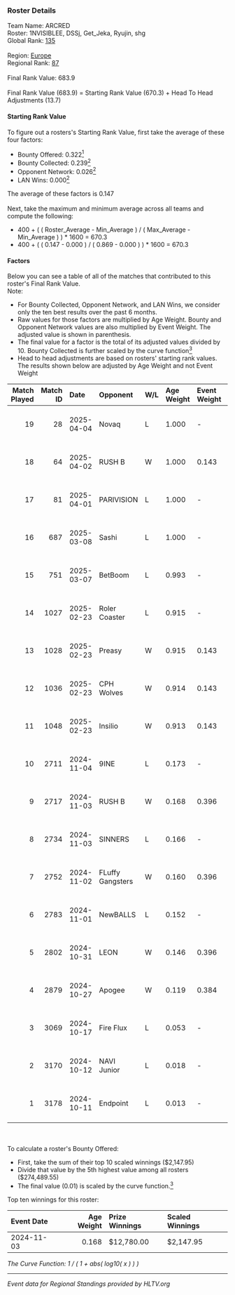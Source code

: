 ### Roster Details<br />
Team Name: ARCRED<br />
Roster: 1NVISIBLEE, DSSj, Get_Jeka, Ryujin, shg<br />
Global Rank: [135](../../standings_global_2025_04_07.md)<br />
<br />
Region: [Europe]( ../../standings_europe_2025_04_07.md)<br />
Regional Rank: [87]( ../../standings_europe_2025_04_07.md)<br />
<br />
Final Rank Value:  683.9<br />
<br />
Final Rank Value (683.9) = Starting Rank Value (670.3) + Head To Head Adjustments (13.7)<br />

#### Starting Rank Value<br />
To figure out a rosters's Starting Rank Value, first take the average of these four factors:<br />
- Bounty Offered: 0.322[<sup>1</sup>](#table2)
- Bounty Collected: 0.239[<sup>2</sup>](#table1)
- Opponent Network: 0.026[<sup>2</sup>](#table1)
- LAN Wins: 0.000[<sup>2</sup>](#table1)

The average of these factors is 0.147<br />
<br />
Next, take the maximum and minimum average across all teams and compute the following:<br />
- 400 + ( ( Roster_Average - Min_Average ) / ( Max_Average - Min_Average ) ) * 1600 = 670.3
- 400 + ( ( 0.147 - 0.000 ) / ( 0.869 - 0.000 ) ) * 1600 = 670.3


#### Factors<br />
Below you can see a table of all of the matches that contributed to this roster's Final Rank Value.<br />
Note:<br />

- For Bounty Collected, Opponent Network, and LAN Wins, we consider only the ten best results over the past 6 months.
- Raw values for those factors are multiplied by Age Weight. Bounty and Opponent Network values are also multiplied by Event Weight. The adjusted value is shown in parenthesis.
- The final value for a factor is the total of its adjusted values divided by 10. Bounty Collected is further scaled by the curve function[<sup>3</sup>](#curveFunction)
- Head to head adjustments are based on rosters' starting rank values. The results shown below are adjusted by Age Weight and not Event Weight
<span id="table1"></span><br />


| Match Played | Match ID | Date       | Opponent         | W/L | Age Weight | Event Weight | Bounty Collected | Opponent Network | LAN Wins  | H2H Adj. | Roster                                  |
| -: | -: | :- | :- | :- | :- | :- | :- | :- | :- | -: | :- |
|           19 |       28 | 2025-04-04 | Novaq            | L   | 1.000      | -            | -                | -                | -         |   -11.86 | 1NVISIBLEE, DSSj, Get_Jeka, Ryujin, shg |
|           18 |       64 | 2025-04-02 | RUSH B           | W   | 1.000      | 0.143        | 0.024 (0.003)    | 0.535 (0.076)    | 0 (0.000) |    21.29 | 1NVISIBLEE, DSSj, Get_Jeka, Ryujin, shg |
|           17 |       81 | 2025-04-01 | PARIVISION       | L   | 1.000      | -            | -                | -                | -         |    -4.68 | 1NVISIBLEE, DSSj, Get_Jeka, Ryujin, shg |
|           16 |      687 | 2025-03-08 | Sashi            | L   | 1.000      | -            | -                | -                | -         |    -9.45 | 1NVISIBLEE, DSSj, Get_Jeka, Ryujin, shg |
|           15 |      751 | 2025-03-07 | BetBoom          | L   | 0.993      | -            | -                | -                | -         |    -4.68 | 1NVISIBLEE, DSSj, Get_Jeka, Ryujin, shg |
|           14 |     1027 | 2025-02-23 | Roler Coaster    | L   | 0.915      | -            | -                | -                | -         |   -18.79 | 1NVISIBLEE, DSSj, Get_Jeka, Ryujin, shg |
|           13 |     1028 | 2025-02-23 | Preasy           | W   | 0.915      | 0.143        | 0.005 (0.001)    | 0.139 (0.018)    | 0 (0.000) |    12.44 | 1NVISIBLEE, DSSj, Get_Jeka, Ryujin, shg |
|           12 |     1036 | 2025-02-23 | CPH Wolves       | W   | 0.914      | 0.143        | 0.006 (0.001)    | 0.453 (0.059)    | 0 (0.000) |    17.23 | 1NVISIBLEE, DSSj, Get_Jeka, Ryujin, shg |
|           11 |     1048 | 2025-02-23 | Insilio          | W   | 0.913      | 0.143        | 0.000 (0.000)    | 0.339 (0.044)    | 0 (0.000) |    11.22 | 1NVISIBLEE, DSSj, Get_Jeka, Ryujin, shg |
|           10 |     2711 | 2024-11-04 | 9INE             | L   | 0.173      | -            | -                | -                | -         |    -2.98 | 1NVISIBLEE, DSSj, Get_Jeka, shg, synyx  |
|            9 |     2717 | 2024-11-03 | RUSH B           | W   | 0.168      | 0.396        | 0.024 (0.002)    | 0.535 (0.036)    | 0 (0.000) |     3.82 | 1NVISIBLEE, DSSj, Get_Jeka, shg, synyx  |
|            8 |     2734 | 2024-11-03 | SINNERS          | L   | 0.166      | -            | -                | -                | -         |    -0.68 | 1NVISIBLEE, DSSj, Get_Jeka, shg, synyx  |
|            7 |     2752 | 2024-11-02 | FLuffy Gangsters | W   | 0.160      | 0.396        | 0.003 (0.000)    | 0.211 (0.013)    | 0 (0.000) |     2.33 | 1NVISIBLEE, DSSj, Get_Jeka, shg, synyx  |
|            6 |     2783 | 2024-11-01 | NewBALLS         | L   | 0.152      | -            | -                | -                | -         |    -3.54 | 1NVISIBLEE, DSSj, Get_Jeka, shg, synyx  |
|            5 |     2802 | 2024-10-31 | LEON             | W   | 0.146      | 0.396        | 0.001 (0.000)    | 0.161 (0.009)    | 0 (0.000) |     2.17 | 1NVISIBLEE, DSSj, Get_Jeka, shg, synyx  |
|            4 |     2879 | 2024-10-27 | Apogee           | W   | 0.119      | 0.384        | 0.000 (0.000)    | 0.000 (0.000)    | 0 (0.000) |     0.67 | 1NVISIBLEE, DSSj, Get_Jeka, synyx, Vert |
|            3 |     3069 | 2024-10-17 | Fire Flux        | L   | 0.053      | -            | -                | -                | -         |    -0.57 | 1NVISIBLEE, DSSj, Get_Jeka, synyx, Vert |
|            2 |     3170 | 2024-10-12 | NAVI Junior      | L   | 0.018      | -            | -                | -                | -         |    -0.09 | 1NVISIBLEE, DSSj, Get_Jeka, synyx, Vert |
|            1 |     3178 | 2024-10-11 | Endpoint         | L   | 0.013      | -            | -                | -                | -         |    -0.20 | 1NVISIBLEE, DSSj, Get_Jeka, synyx, Vert |

<br />
<span id="table2"></span><br />
To calculate a roster's Bounty Offered:<br />

- First, take the sum of their top 10 scaled winnings ($2,147.95)
- Divide that value by the 5th highest value among all rosters ($274,489.55)
- The final value (0.01) is scaled by the curve function.[<sup>3</sup>](#curveFunction)

Top ten winnings for this roster:<br />

| Event Date | Age Weight | Prize Winnings | Scaled Winnings |
| :- | -: | :- | :- |
| 2024-11-03 |      0.168 | $12,780.00     | $2,147.95       |


<span id="curveFunction"></span>_The Curve Function: 1 / ( 1 + abs( log10( x ) ) )_<br />

---
_Event data for Regional Standings provided by HLTV.org_<br />
